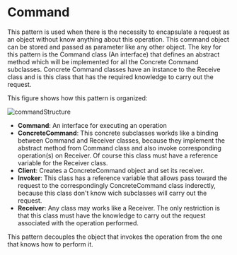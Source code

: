 # **Command**
This pattern is used when there is the necessity to encapsulate a request as an object without know anything about this operation. This command object can be stored and passed as parameter like any other object. The key for this pattern is the Command class (An interface) that defines an abstract method which will be implemented for all the Concrete Command subclasses. Concrete Command classes have an instance to the Receive class and is this class that has the required knowledge to carry out the request.

This figure shows how this pattern is organized:

![commandStructure](https://github.com/systane/courses/blob/master/designPatterns/img/commandStructure.png)

- **Command**: An interface for executing an operation
- **ConcreteCommand**: This concrete subclasses workds like a binding between Command and Receiver classes, because they implement the abstract method from Command class and also invoke corresponding operation(s) on Receiver. Of course this class must have a reference variable for the Receiver class.
- **Client**:  Creates a ConcreteCommand object and set its receiver.
- **Invoker**: This class has a reference variable that allows pass toward the request to the correspondingly ConcreteCommand class inderectly, because this class don't know wich subclasses will carry out the request.
- **Receiver**: Any class may works like a Receiver. The only restriction is that this class must have the knowledge to carry out the request associated with the operation performed.

This pattern decouples the object that invokes the operation from the one that knows how to perform it.